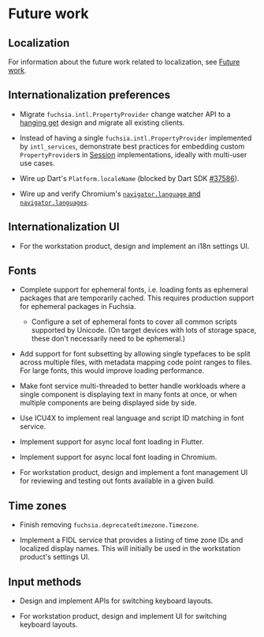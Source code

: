 # Future work

## Localization

For information about the future work related to localization, see
[Future work](./localization/future_work.md).

## Internationalization preferences

-   Migrate `fuchsia.intl.PropertyProvider` change watcher API to a
    [hanging get](/docs/development/api/fidl.md#hanging-get) design and migrate all
    existing clients.

-   Instead of having a single `fuchsia.intl.PropertyProvider` implemented by
    `intl_services`, demonstrate best practices for embedding custom
    `PropertyProvider`s in [Session](/docs/concepts/session/introduction.md)
    implementations, ideally with multi-user use cases.

-   Wire up Dart's `Platform.localeName` (blocked by Dart SDK
    [#37586](https://github.com/dart-lang/sdk/issues/37586)).

-   Wire up and verify Chromium's
    [`navigator.language` and `navigator.languages`][navigator-languages].

## Internationalization UI

-   For the workstation product, design and implement an i18n settings UI.

## Fonts

-   Complete support for ephemeral fonts, i.e. loading fonts as ephemeral
    packages that are temporarily cached. This requires production support for
    ephemeral packages in Fuchsia.

    -   Configure a set of ephemeral fonts to cover all common scripts supported
        by Unicode. (On target devices with lots of storage space, these don't
        necessarily need to be ephemeral.)

-   Add support for font subsetting by allowing single typefaces to be split
    across multiple files, with metadata mapping code point ranges to files. For
    large fonts, this would improve loading performance.

-   Make font service multi-threaded to better handle workloads where a single
    component is displaying text in many fonts at once, or when multiple
    components are being displayed side by side.

-   Use ICU4X to implement real language and script ID matching in font service.

-   Implement support for async local font loading in Flutter.

-   Implement support for async local font loading in Chromium.

-   For workstation product, design and implement a font management UI for
    reviewing and testing out fonts available in a given build.

## Time zones

-   Finish removing `fuchsia.deprecatedtimezone.Timezone`.

-   Implement a FIDL service that provides a listing of time zone IDs and
    localized display names. This will initially be used in the workstation
    product's settings UI.

## Input methods

-   Design and implement APIs for switching keyboard layouts.

-   For workstation product, design and implement UI for switching keyboard
    layouts.

<!--xrefs-->

[navigator-languages]: https://developer.mozilla.org/en-US/docs/Web/API/NavigatorLanguage/languages
